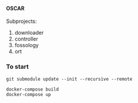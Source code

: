 #### OSCAR

Subprojects:
1) downloader
2) controller
3) fossology
4) ort

### To start
```
git submodule update --init --recursive --remote

docker-compose build
docker-compose up
```